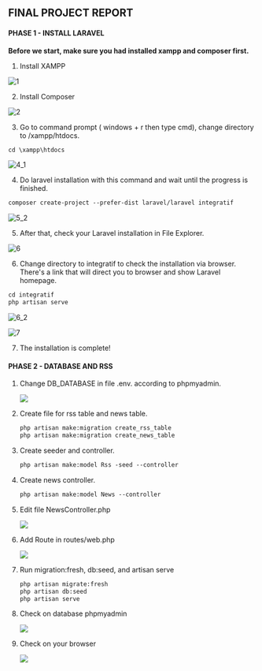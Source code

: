 ## FINAL PROJECT REPORT

#### PHASE 1 - INSTALL LARAVEL

**Before we start, make sure you had installed xampp and composer first.**

1. Install XAMPP

![1](asset/1.png)



2. Install Composer

![2](asset/2.png)



3. Go to command prompt ( windows + r then type cmd), change directory to /xampp/htdocs.

```markdown
cd \xampp\htdocs
```

![4_1](asset/4_1.png)



4. Do laravel installation with this command and wait until the progress is finished.

```markdown
composer create-project --prefer-dist laravel/laravel integratif
```

![5_2](asset/5_2.png)



5. After that, check your Laravel installation in File Explorer. 

![6](asset/6.png)



6. Change directory to integratif to check the installation via browser. There's a link that will direct you to browser and show Laravel homepage.

```markdown
cd integratif
php artisan serve
```

![6_2](asset/6_2.png)

![7](asset/7.png)



7. The installation is complete!



#### PHASE 2 - DATABASE AND RSS

1. Change DB_DATABASE in file .env. according to phpmyadmin.

   ![](asset/2_1.PNG)



2. Create file for rss table and news table.

   ```markdown
   php artisan make:migration create_rss_table
   php artisan make:migration create_news_table
   
   ```

   

3. Create seeder and controller.

   ```markdown
   php artisan make:model Rss -seed --controller
   ```



4. Create news controller.

   ```markdown
   php artisan make:model News --controller
   ```



5. Edit file NewsController.php

   ![](asset/2_2.PNG)



6. Add Route in routes/web.php

   ![](asset/2_3.PNG)

   

7. Run migration:fresh, db:seed, and artisan serve

   ```markdown
   php artisan migrate:fresh
   php artisan db:seed
   php artisan serve
   ```



8. Check on database phpmyadmin

   ![](asset/2_4.PNG)



9. Check on your browser

   ![](asset/2_5.PNG)
